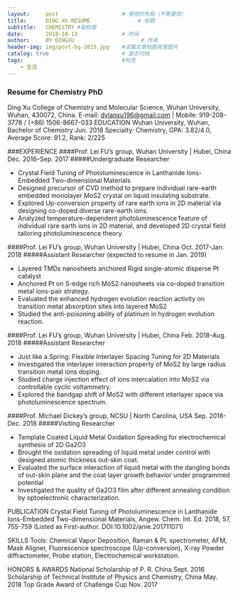 ```yaml
---
layout:     post                    # 使用的布局（不需要改）
title:      DING XU RESUME               # 标题 
subtitle:   CHEMISTRY #副标题
date:       2018-10-13              # 时间
author:     BY DINGXU                     # 作者
header-img: img/post-bg-2015.jpg    #这篇文章标题背景图片
catalog: true                       # 是否归档
tags:                               #标签
    - 生活
---
```


### Resume for Chemistry PhD
Ding Xu 
College of Chemistry and Molecular Science, Wuhan University, Wuhan, 430072, China.
E-mail: dylanxu196@gmail.com | Mobile: 919-208-3778 / (+86) 1506-8667-033 
EDUCATION
Wuhan University, Wuhan, Bachelor of Chemistry												Jun. 2018
Specialty: Chemistry,			GPA: 3.82/4.0,			Average Score: 91.2,			Rank: 2/225

###EXPERIENCE
####Prof. Lei FU’s group, Wuhan University | Hubei, China								Dec. 2016–Sep. 2017
#####Undergraduate Researcher
*	Crystal Field Tuning of Photoluminescence in Lanthanide Ions-Embedded Two-dimensional Materials
*	Designed precursor of CVD method to prepare individual rare-earth embedded monolayer MoS2 crystal on liquid insulating substrate.
*	Explored Up-conversion property of rare earth ions in 2D material via designing co-doped diverse rare-earth ions.
*	Analyzed temperature-dependent photoluminescence feature of individual rare earth ions in 2D material, and developed 2D crystal field tailoring photoluminescence theory. 

####Prof. Lei FU’s group, Wuhan University | Hubei, China								Oct. 2017-Jan. 2018
#####Assistant Researcher (expected to resume in Jan. 2019)
*	Layered TMDs nanosheets anchored Rigid single-atomic disperse Pt catalyst 
*	Anchored Pt on S-edge rich MoS2 nanosheets via co-doped transition metal ions-pair strategy.
*	Evaluated the enhanced hydrogen evolution reaction activity on transition metal absorption sites into layered MoS2 
*	Studied the anti-poisoning ability of platinum in hydrogen evolution reaction.

####Prof. Lei FU’s group, Wuhan University | Hubei, China								Feb. 2018-Aug. 2018
#####Assistant Researcher
*	Just like a Spring: Flexible Interlayer Spacing Tuning for 2D Materials
*	Investigated the interlayer interaction property of MoS2 by large radius transition metal ions doping.
*	Studied charge injection effect of ions intercalation into MoS2 via controllable cyclic voltammetry.
*	Explored the bandgap shift of MoS2 with different interlayer space via photoluminescence spectrum.

####Prof. Michael Dickey’s group, NCSU | North Carolina, USA							Sep. 2018-Dec. 2018
#####Visiting Researcher
*	Template Coated Liquid Metal Oxidation Spreading for electrochemical synthesis of 2D Ga2O3
*	Brought the oxidation spreading of liquid metal under control with designed atomic thickness out-skin coat.
*	Evaluated the surface interaction of liquid metal with the dangling bonds of out-skin plane and the coat layer growth behavior under programmed potential
*	Investigated the quality of Ga2O3 film after different annealing condition by optoelectronic characterization.

PUBLICATION 
Crystal Field Tuning of Photoluminescence in Lanthanide Ions-Embedded Two-dimensional Materials, Angew. Chem. Int. Ed. 2018, 57, 755-759 (Listed as First-author. DOI:10.1002/anie.201711071)

SKILLS
Tools: Chemical Vapor Deposition, Raman & PL spectrometer, AFM, Mask Aligner, Fluorescence spectroscope (Up-conversion), X-ray Powder diffractometer, Probe station, Electrochemical workstation.

HONORS & AWARDS
National Scholarship of P. R. China															Sept. 2016
Scholarship of Technical Institute of Physics and Chemistry, China								May. 2018
Top Grade Award of Challenge Cup															Nov. 2017
